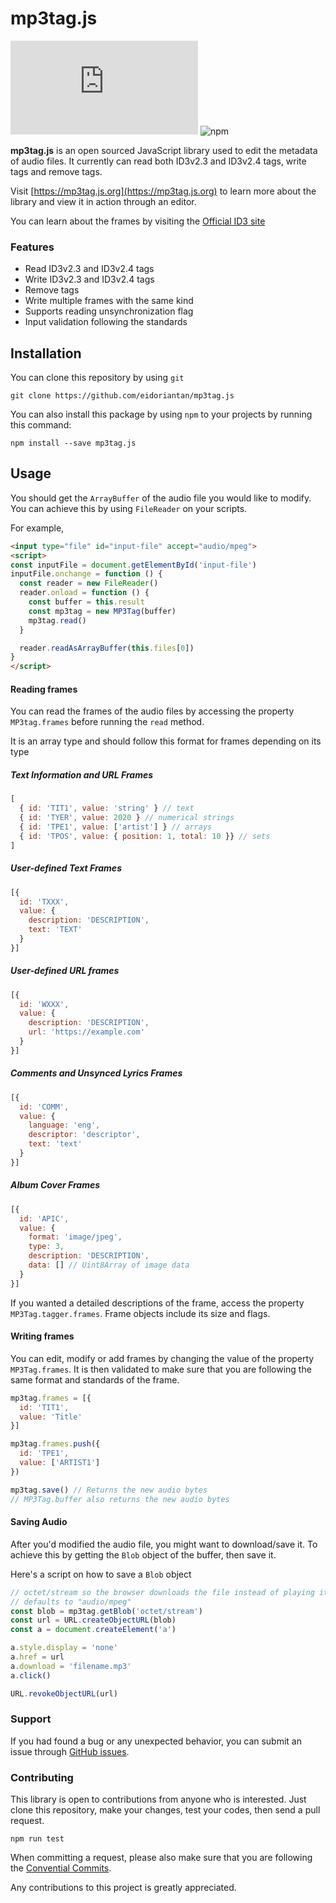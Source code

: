 
# mp3tag.js
![Travis](https://img.shields.io/travis/com/eidoriantan/mp3tag.js)
![npm](https://img.shields.io/npm/v/mp3tag.js/latest?registry_uri=https%3A%2F%2Fregistry.npmjs.com%2Fmp3tag.js)

**mp3tag.js** is an open sourced JavaScript library used to edit the metadata of
audio files. It currently can read both ID3v2.3 and ID3v2.4 tags, write tags and
remove tags.

Visit [https://mp3tag.js.org](https://mp3tag.js.org) to learn more about the
library and view it in action through an editor.

You can learn about the frames by visiting the
[Official ID3 site](http://id3.org)

### Features
 * Read ID3v2.3 and ID3v2.4 tags
 * Write ID3v2.3 and ID3v2.4 tags
 * Remove tags
 * Write multiple frames with the same kind
 * Supports reading unsynchronization flag
 * Input validation following the standards

## Installation

You can clone this repository by using `git`

```shell
git clone https://github.com/eidoriantan/mp3tag.js
```

You can also install this package by using `npm` to your projects by running
this command:

```shell
npm install --save mp3tag.js
```

## Usage
You should get the `ArrayBuffer` of the audio file you would like to modify.
You can achieve this by using `FileReader` on your scripts.

For example,
```html
<input type="file" id="input-file" accept="audio/mpeg">
<script>
const inputFile = document.getElementById('input-file')
inputFile.onchange = function () {
  const reader = new FileReader()
  reader.onload = function () {
    const buffer = this.result
    const mp3tag = new MP3Tag(buffer)
    mp3tag.read()
  }

  reader.readAsArrayBuffer(this.files[0])
}
</script>
```

#### Reading frames
You can read the frames of the audio files by accessing the property
`MP3tag.frames` before running the `read` method.

It is an array type and should follow this format for frames depending on its
type

##### Text Information and URL Frames
```js
[
  { id: 'TIT1', value: 'string' } // text
  { id: 'TYER', value: 2020 } // numerical strings
  { id: 'TPE1', value: ['artist'] } // arrays
  { id: 'TPOS', value: { position: 1, total: 10 }} // sets
]
```

##### User-defined Text Frames
```js
[{
  id: 'TXXX',
  value: {
    description: 'DESCRIPTION',
    text: 'TEXT'
  }
}]
```

##### User-defined URL frames
```js
[{
  id: 'WXXX',
  value: {
    description: 'DESCRIPTION',
    url: 'https://example.com'
  }
}]
```

##### Comments and Unsynced Lyrics Frames
```js
[{
  id: 'COMM',
  value: {
    language: 'eng',
    descriptor: 'descriptor',
    text: 'text'
  }
}]
```

##### Album Cover Frames
```js
[{
  id: 'APIC',
  value: {
    format: 'image/jpeg',
    type: 3,
    description: 'DESCRIPTION',
    data: [] // Uint8Array of image data
  }
}]
```

If you wanted a detailed descriptions of the frame, access the property
`MP3Tag.tagger.frames`. Frame objects include its size and flags.

#### Writing frames
You can edit, modify or add frames by changing the value of the property
`MP3Tag.frames`. It is then validated to make sure that you are following the
same format and standards of the frame.

```javascript
mp3tag.frames = [{
  id: 'TIT1',
  value: 'Title'
}]

mp3tag.frames.push({
  id: 'TPE1',
  value: ['ARTIST1']
})

mp3tag.save() // Returns the new audio bytes
// MP3Tag.buffer also returns the new audio bytes
```

#### Saving Audio
After you'd modified the audio file, you might want to download/save it. To
achieve this by getting the `Blob` object of the buffer, then save it.

Here's a script on how to save a `Blob` object
```javascript
// octet/stream so the browser downloads the file instead of playing it
// defaults to "audio/mpeg"
const blob = mp3tag.getBlob('octet/stream')
const url = URL.createObjectURL(blob)
const a = document.createElement('a')

a.style.display = 'none'
a.href = url
a.download = 'filename.mp3'
a.click()

URL.revokeObjectURL(url)
```

### Support
If you had found a bug or any unexpected behavior, you can submit an issue
through [GitHub issues](https://github.com/eidoriantan/mp3tag.js/issues).

### Contributing
This library is open to contributions from anyone who is interested. Just clone
this repository, make your changes, test your codes, then send a pull request.

```shell
npm run test
```

When committing a request, please also make sure that you are following the
[Convential Commits](https://www.conventionalcommits.org/en/v1.0.0/).

Any contributions to this project is greatly appreciated.
